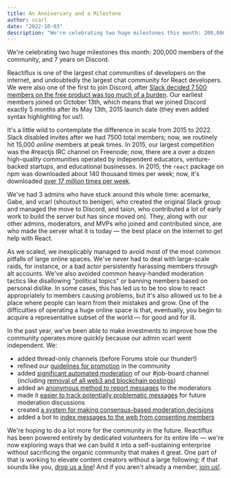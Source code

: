 ```yaml
---
title: An Anniversary and a Milestone
author: vcarl
date: "2022-10-03"
description: "We're celebrating two huge milestones this month: 200,000 members of the community, and 7 years on Discord."
---
```


We're celebrating two huge milestones this month: 200,000 members of the community, and 7 years on Discord.

Reactiflux is one of the largest chat communities of developers on the internet, and undoubtedly the largest chat community for React developers. We were also one of the first to join Discord, after [Slack decided 7,500 members on the free product was too much of a burden](https://reactjs.org/blog/2015/10/19/reactiflux-is-moving-to-discord.html). Our earliest members joined on October 13th, which means that we joined Discord exactly 5 months after its May 13th, 2015 launch date (they even added syntax highlighting for us!).

It's a little wild to contemplate the difference in scale from 2015 to 2022. Slack disabled invites after we had 7500 total members; now, we routinely hit 15,000 _online_ members at peak times. In 2015, our largest competition was the #reactjs IRC channel on Freenode; now, there are a over a dozen high-quality communities operated by independent educators, venture-backed startups, and educational businesses. In 2015, the `react` package on npm was downloaded about 140 thousand times per week; now, it's downloaded [over _17 million_ times per week](https://npmtrends.com/react).

We've had 3 admins who have stuck around this whole time: acemarke, Gabe, and vcarl (shoutout to benigeri, who created the original Slack group and managed the move to Discord, and taion, who contributed a lot of early work to build the server but has since moved on). They, along with our other admins, moderators, and MVPs who joined and contributed since, are who made the server what it is today — the best place on the internet to get help with React.

As we scaled, we inexplicably managed to avoid most of the most common pitfalls of large online spaces. We've never had to deal with large-scale raids, for instance, or a bad actor persistently harassing members through alt accounts. We've also avoided common heavy-handed moderation tactics like disallowing "political topics" or banning members based on personal dislike. In some cases, this has led us to be too slow to react appropriately to members causing problems, but it's also allowed us to be a place where people can learn from their mistakes and grow. One of the difficulties of operating a huge online space is that, eventually, you begin to acquire a representative subset of the world — for good and for ill.

In the past year, we've been able to make investments to improve how the community operates more quickly because our admin vcarl went independent. We:

- added thread-only channels (before Forums stole our thunder!)
- refined our [guidelines for promotion](https://reactiflux.com/promotion) in the community
- added [significant automated moderation](https://github.com/reactiflux/reactibot/pull/154) of our #job-board channel (including [removal of all web3 and blockchain postings](https://github.com/reactiflux/reactibot/pull/237))
- added an [anonymous method to report messages](https://github.com/reactiflux/reactibot/pull/199) to the moderators
- made it [easier to track potentially problematic messages](https://github.com/reactiflux/mod-bot/pull/14) for future moderation discussions
- created [a system for making consensus-based moderation decisions](https://github.com/reactiflux/mod-bot/pull/19)
- added a bot to [index messages to the web from consenting members](https://www.answeroverflow.com/c/reactiflux)

We're hoping to do a lot more for the community in the future. Reactiflux has been powered entirely by dedicated volunteers for its entire life — we're now exploring ways that we can build it into a self-sustaining enterprise without sacrificing the organic community that makes it great. One part of that is working to elevate content creators without a large following; if that sounds like you, [drop us a line](https://docs.google.com/forms/d/e/1FAIpQLSek9vUhdPyqx45fQWMmkiggdJQ_ioN2crjF-LnOr8Tb8GTwFw/viewform)! And if you aren't already a member, [join us!](https://discord.gg/reactiflux).

